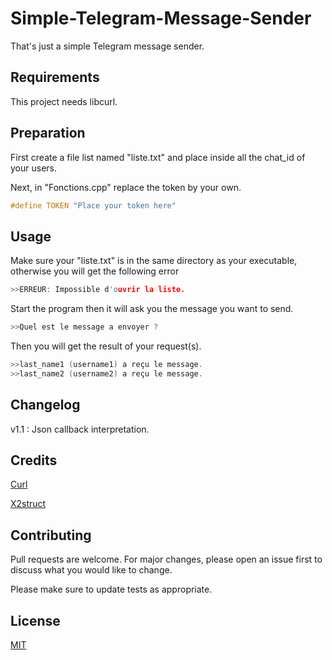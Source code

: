 # Simple-Telegram-Message-Sender

That's just a simple Telegram message sender.

## Requirements
This project needs libcurl.
 
## Preparation

First create a file list named "liste.txt" and place inside all the chat_id of your users.

Next, in "Fonctions.cpp" replace the token by your own.

```cpp
#define TOKEN "Place your token here"
```

## Usage

Make sure your "liste.txt" is in the same directory as your executable,
otherwise you will get the following error

```cpp
>>ERREUR: Impossible d'ouvrir la liste.
```

Start the program then it will ask you the message you want to send.

```cpp
>>Quel est le message a envoyer ?
```

Then you will get the result of your request(s).
```cpp
>>last_name1 (username1) a reçu le message.
>>last_name2 (username2) a reçu le message.
```
## Changelog
v1.1 : Json callback interpretation.

## Credits
[Curl](https://curl.se/libcurl/)

[X2struct](https://github.com/xyz347/x2struct)

## Contributing
Pull requests are welcome. For major changes, please open an issue first to discuss what you would like to change.

Please make sure to update tests as appropriate.

## License
[MIT](https://choosealicense.com/licenses/mit/)
